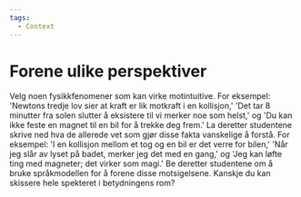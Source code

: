 ```yaml
---
tags:
  - Context
---
```


# Forene ulike perspektiver

Velg noen fysikkfenomener som kan virke motintuitive. For eksempel: 'Newtons tredje lov sier at kraft er lik motkraft i en kollisjon,' 'Det tar 8 minutter fra solen slutter å eksistere til vi merker noe som helst,' og 'Du kan ikke feste en magnet til en bil for å trekke deg frem.' La deretter studentene skrive ned hva de allerede vet som gjør disse fakta vanskelige å forstå. For eksempel: 'I en kollisjon mellom et tog og en bil er det verre for bilen,' 'Når jeg slår av lyset på badet, merker jeg det med en gang,' og 'Jeg kan løfte ting med magneter; det virker som magi.' Be deretter studentene om å bruke språkmodellen for å forene disse motsigelsene. Kanskje du kan skissere hele spekteret i betydningens rom?